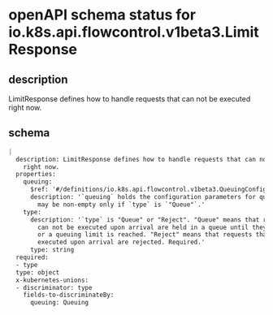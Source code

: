 # openAPI schema status for io.k8s.api.flowcontrol.v1beta3.LimitResponse

## description

LimitResponse defines how to handle requests that can not be executed right now.

## schema

```yaml
|
  description: LimitResponse defines how to handle requests that can not be executed
    right now.
  properties:
    queuing:
      $ref: '#/definitions/io.k8s.api.flowcontrol.v1beta3.QueuingConfiguration'
      description: '`queuing` holds the configuration parameters for queuing. This field
        may be non-empty only if `type` is `"Queue"`.'
    type:
      description: '`type` is "Queue" or "Reject". "Queue" means that requests that
        can not be executed upon arrival are held in a queue until they can be executed
        or a queuing limit is reached. "Reject" means that requests that can not be
        executed upon arrival are rejected. Required.'
      type: string
  required:
  - type
  type: object
  x-kubernetes-unions:
  - discriminator: type
    fields-to-discriminateBy:
      queuing: Queuing

```
